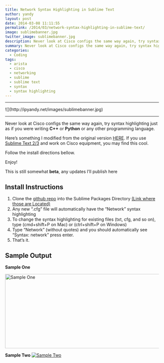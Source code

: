 ```yaml
---
title: Network Syntax Highlighting in Sublime Text
author: yandy
layout: post
date: 2014-03-08 11:11:55
permalink: /2014/03/network-syntax-highlighting-in-sublime-text/
image: sublimebanner.jpg
twitter_image: sublimebanner.jpg
description: Never look at Cisco configs the same way again, try syntax highlighting
summary: Never look at Cisco configs the same way again, try syntax highlighting just as if you were writing C++ or Python or any other programming language...
categories:
  - Coding
tags:
  - arista
  - cisco
  - networking
  - sublime
  - sublime text
  - syntax
  - syntax highlighting
---
```

<hr>
![](http://ipyandy.net/images/sublimebanner.jpg)
<hr>

Never look at Cisco configs the same way again, try syntax highlighting just as if you were writing **C++** or **Python** or any other programming language.

Here’s something I modified from the original version <a href="https://github.com/tunnelsup/sublime-cisco-syntax" target="blank">HERE</a>. If you use <a href="http://www.sublimetext.com/2" target="blank">Sublime Text 2/3</a> and work on Cisco equipment, you may find this cool.

Follow the install directions bellow.

<!--more-->

Enjoy!

This is still somewhat **beta**, any updates I’ll publish here

## Install Instructions

1. Clone the <a href="https://github.com/IPyandy/sublNetworkSyntax" target="_blank">github repo</a> into the Sublime Packages Directory <a href="http://sublimetext.info/docs/en/basic_concepts.html" target="_blank">(Link where those are Located)</a>
2. Any  new “.cfg” file will automatically have the “Network” syntax highlighting
3. To change the syntax highlighting for existing files (txt, cfg, and so on), type (cmd+shift+P on Mac) or (ctrl+shift+P on Windows)
4. Type “Network” (without quotes) and you should automatically see “Syntax: network” press enter.
5. That’s it.

## Sample Output

**Sample One**

[<img id="img1" title="Sample One" alt="Sample One" src="http://ipyandy.net/assets/images/subsample1.png" width="637" height="244" />][4]

**Sample Two** 
[ <img id="img2" title="Sample Two" alt="Sample Two" src="http://ipyandy.net/assets/images/subsample2.png" />][5]

 [4]: http://ipyandy.net/assets/images/subsample1.png
 [5]: http://ipyandy.net/assets/images/subsample2.png